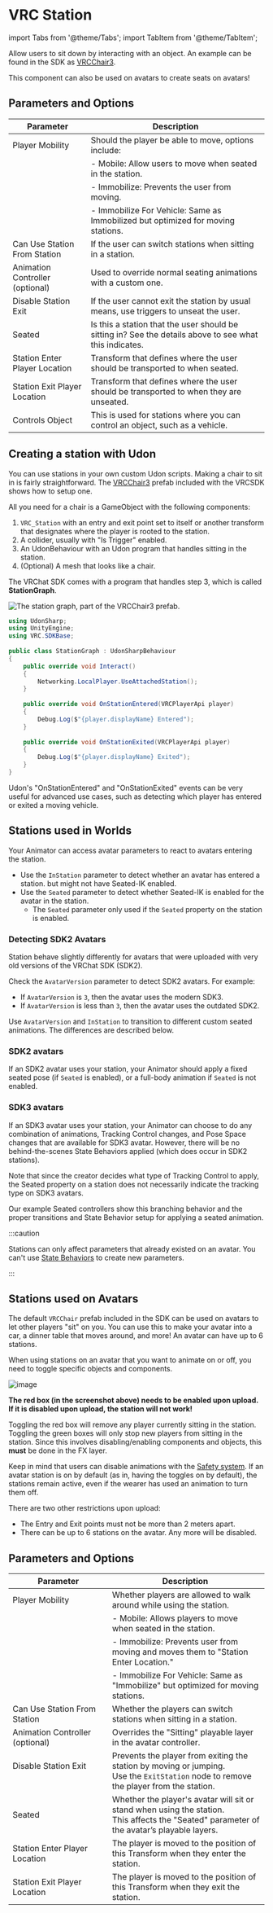 # VRC Station

import Tabs from '@theme/Tabs';
import TabItem from '@theme/TabItem';

Allow users to sit down by interacting with an object. An example can be found in the SDK as [VRCChair3](/worlds/examples/udon-example-scene#vrcchair3).

This component can also be used on avatars to create seats on avatars!

## Parameters and Options

| Parameter                    | Description                                                                                             |
| ---------------------------- | ------------------------------------------------------------------------------------------------------- |
| Player Mobility              | Should the player be able to move, options include:                                                     |
|                              | - Mobile: Allow users to move when seated in the station.                                               |
|                              | - Immobilize: Prevents the user from moving.                                                            |
|                              | - Immobilize For Vehicle: Same as Immobilized but optimized for moving stations.                        |
| Can Use Station From Station | If the user can switch stations when sitting in a station.                                              |
| Animation Controller (optional) | Used to override normal seating animations with a custom one.                                        |
| Disable Station Exit         | If the user cannot exit the station by usual means, use triggers to unseat the user.                    |
| Seated                       | Is this a station that the user should be sitting in? See the details above to see what this indicates. |
| Station Enter Player Location | Transform that defines where the user should be transported to when seated.                            |
| Station Exit Player Location  | Transform that defines where the user should be transported to when they are unseated.                  |
| Controls Object              | This is used for stations where you can control an object, such as a vehicle.                           |
## Creating a station with Udon

You can use stations in your own custom Udon scripts. Making a chair to sit in is fairly straightforward. The [VRCChair3](/worlds/examples/udon-example-scene#vrcchair3) prefab included with the VRCSDK shows how to setup one. 

All you need for a chair is a GameObject with the following components:
1. `VRC_Station` with an entry and exit point set to itself or another transform that designates where the player is rooted to the station.
2. A collider, usually with "Is Trigger" enabled.
3. An UdonBehaviour with an Udon program that handles sitting in the station.
4. (Optional) A mesh that looks like a chair.

The VRChat SDK comes with a program that handles step 3, which is called **StationGraph**.

<Tabs groupId="udon-compiler-language">
<TabItem value="graph" label="Udon Graph">

![The station graph, part of the VRCChair3 prefab.](/img/worlds/station-graph.png)

</TabItem>
<TabItem value="cs" label="UdonSharp">

```cs
using UdonSharp;  
using UnityEngine;  
using VRC.SDKBase;  
  
public class StationGraph : UdonSharpBehaviour  
{  
    public override void Interact()  
    {  
        Networking.LocalPlayer.UseAttachedStation();  
    }  
  
    public override void OnStationEntered(VRCPlayerApi player)  
    {  
        Debug.Log($"{player.displayName} Entered");  
    }  
  
    public override void OnStationExited(VRCPlayerApi player)  
    {  
        Debug.Log($"{player.displayName} Exited");  
    }  
}
```

</TabItem>
</Tabs>

Udon's "OnStationEntered" and "OnStationExited" events can be very useful for advanced use cases, such as detecting which player has entered or exited a moving vehicle.

## Stations used in Worlds

Your Animator can access avatar parameters to react to avatars entering the station. 

- Use the `InStation` parameter to detect whether an avatar has entered a station. but might not have Seated-IK enabled.
- Use the `Seated` parameter to detect whether Seated-IK is enabled for the avatar in the station.
	- The `Seated` parameter only used if the `Seated` property on the station is enabled.

### Detecting SDK2 Avatars

Station behave slightly differently for avatars that were uploaded with very old versions of the VRChat SDK (SDK2).

Check the `AvatarVersion` parameter to detect SDK2 avatars. For example:
- If `AvatarVersion` is `3`, then the avatar uses the modern SDK3.
- If `AvatarVersion` is less than `3`, then the avatar uses the outdated SDK2.

Use `AvatarVersion` and `InStation` to transition to different custom seated animations. The differences are described below.

### SDK2 avatars

If an SDK2 avatar uses your station, your Animator should apply a fixed seated pose (if `Seated` is enabled), or a full-body animation if `Seated` is not enabled.

### SDK3 avatars

If an SDK3 avatar uses your station, your Animator can choose to do any combination of animations, Tracking Control changes, and Pose Space changes that are available for SDK3 avatar. However, there will be no behind-the-scenes State Behaviors applied (which does occur in SDK2 stations).

Note that since the creator decides what type of Tracking Control to apply, the Seated property on a station does not necessarily indicate the tracking type on SDK3 avatars. 

Our example Seated controllers show this branching behavior and the proper transitions and State Behavior setup for applying a seated animation.

:::caution

Stations can only affect parameters that already existed on an avatar. You can't use [State Behaviors](/avatars/state-behaviors) to create new parameters.

:::
## Stations used on Avatars
The default `VRCChair` prefab included in the SDK can be used on avatars to let other players "sit" on you. You can use this to make your avatar into a car, a dinner table that moves around, and more! An avatar can have up to 6 stations.

When using stations on an avatar that you want to animate on or off, you need to toggle specific objects and components.

![image](/img/worlds/vrc_station-0adc923-av-station-fix.png)

**The red box (in the screenshot above) needs to be enabled upon upload. If it is disabled upon upload, the station will not work!**

Toggling the red box will remove any player currently sitting in the station. Toggling the green boxes will only stop new players from sitting in the station. Since this involves disabling/enabling components and objects, this **must** be done in the FX layer.

Keep in mind that users can disable animations with the [Safety system](https://docs.vrchat.com/docs/vrchat-safety-and-trust-system). If an avatar station is on by default (as in, having the toggles on by default), the stations remain active, even if the wearer has used an animation to turn them off.

There are two other restrictions upon upload:
- The Entry and Exit points must not be more than 2 meters apart.
- There can be up to 6 stations on the avatar. Any more will be disabled.

## Parameters and Options

| Parameter | Description |  
| - | - |  
| Player Mobility                 | Whether players are allowed to walk around while using the station. |  
|                                 | - Mobile: Allows players to move when seated in the station. |  
|                                 | - Immobilize: Prevents user from moving and moves them to "Station Enter Location." |  
|                                 | - Immobilize For Vehicle: Same as "Immobilize" but optimized for moving stations.  |  
| Can Use Station From Station    | Whether the players can switch stations when sitting in a station.  |  
| Animation Controller (optional) | Overrides the "Sitting" playable layer in the avatar controller. |  
| Disable Station Exit            | Prevents the player from exiting the station by moving or jumping.<br />Use the `ExitStation` node to remove the player from the station. |  
| Seated                          | Whether the player's avatar will sit or stand when using the station.<br />This affects the "Seated" parameter of the avatar’s playable layers. |  
| Station Enter Player Location   | The player is moved to the position of this Transform when they enter the station. |  
| Station Exit Player Location    | The player is moved to the position of this Transform when they exit the station. |
